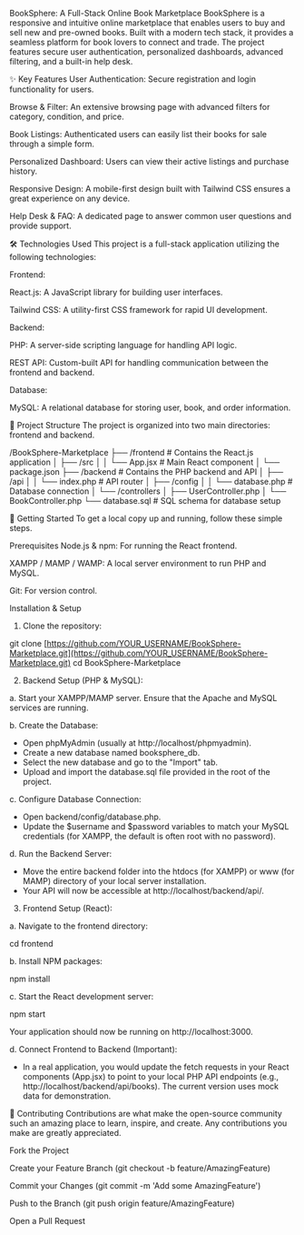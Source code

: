 BookSphere: A Full-Stack Online Book Marketplace
BookSphere is a responsive and intuitive online marketplace that enables users to buy and sell new and pre-owned books. Built with a modern tech stack, it provides a seamless platform for book lovers to connect and trade. The project features secure user authentication, personalized dashboards, advanced filtering, and a built-in help desk.

✨ Key Features
User Authentication: Secure registration and login functionality for users.

Browse & Filter: An extensive browsing page with advanced filters for category, condition, and price.

Book Listings: Authenticated users can easily list their books for sale through a simple form.

Personalized Dashboard: Users can view their active listings and purchase history.

Responsive Design: A mobile-first design built with Tailwind CSS ensures a great experience on any device.

Help Desk & FAQ: A dedicated page to answer common user questions and provide support.

🛠️ Technologies Used
This project is a full-stack application utilizing the following technologies:

Frontend:

React.js: A JavaScript library for building user interfaces.

Tailwind CSS: A utility-first CSS framework for rapid UI development.

Backend:

PHP: A server-side scripting language for handling API logic.

REST API: Custom-built API for handling communication between the frontend and backend.

Database:

MySQL: A relational database for storing user, book, and order information.

📂 Project Structure
The project is organized into two main directories: frontend and backend.

/BookSphere-Marketplace
├── /frontend           # Contains the React.js application
│   ├── /src
│   │   └── App.jsx     # Main React component
│   └── package.json
├── /backend            # Contains the PHP backend and API
│   ├── /api
│   │   └── index.php   # API router
│   ├── /config
│   │   └── database.php # Database connection
│   └── /controllers
│       ├── UserController.php
│       └── BookController.php
└── database.sql        # SQL schema for database setup

🚀 Getting Started
To get a local copy up and running, follow these simple steps.

Prerequisites
Node.js & npm: For running the React frontend.

XAMPP / MAMP / WAMP: A local server environment to run PHP and MySQL.

Git: For version control.

Installation & Setup
1. Clone the repository:

git clone [https://github.com/YOUR_USERNAME/BookSphere-Marketplace.git](https://github.com/YOUR_USERNAME/BookSphere-Marketplace.git)
cd BookSphere-Marketplace

2. Backend Setup (PHP & MySQL):

a. Start your XAMPP/MAMP server. Ensure that the Apache and MySQL services are running.

b. Create the Database:
-   Open phpMyAdmin (usually at http://localhost/phpmyadmin).
-   Create a new database named booksphere_db.
-   Select the new database and go to the "Import" tab.
-   Upload and import the database.sql file provided in the root of the project.

c. Configure Database Connection:
-   Open backend/config/database.php.
-   Update the $username and $password variables to match your MySQL credentials (for XAMPP, the default is often root with no password).

d. Run the Backend Server:
-   Move the entire backend folder into the htdocs (for XAMPP) or www (for MAMP) directory of your local server installation.
-   Your API will now be accessible at http://localhost/backend/api/.

3. Frontend Setup (React):

a. Navigate to the frontend directory:

cd frontend

b. Install NPM packages:

npm install

c. Start the React development server:

npm start

Your application should now be running on http://localhost:3000.

d. Connect Frontend to Backend (Important):
-   In a real application, you would update the fetch requests in your React components (App.jsx) to point to your local PHP API endpoints (e.g., http://localhost/backend/api/books). The current version uses mock data for demonstration.

🤝 Contributing
Contributions are what make the open-source community such an amazing place to learn, inspire, and create. Any contributions you make are greatly appreciated.

Fork the Project

Create your Feature Branch (git checkout -b feature/AmazingFeature)

Commit your Changes (git commit -m 'Add some AmazingFeature')

Push to the Branch (git push origin feature/AmazingFeature)

Open a Pull Request
